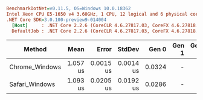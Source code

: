 ``` ini

BenchmarkDotNet=v0.11.5, OS=Windows 10.0.18362
Intel Xeon CPU E5-1650 v4 3.60GHz, 1 CPU, 12 logical and 6 physical cores
.NET Core SDK=3.0.100-preview9-014004
  [Host]     : .NET Core 2.2.6 (CoreCLR 4.6.27817.03, CoreFX 4.6.27818.02), 64bit RyuJIT
  DefaultJob : .NET Core 2.2.6 (CoreCLR 4.6.27817.03, CoreFX 4.6.27818.02), 64bit RyuJIT


```
|         Method |     Mean |     Error |    StdDev |  Gen 0 | Gen 1 | Gen 2 | Allocated |
|--------------- |---------:|----------:|----------:|-------:|------:|------:|----------:|
| Chrome_Windows | 1.057 us | 0.0015 us | 0.0014 us | 0.0324 |     - |     - |     208 B |
| Safari_Windows | 1.093 us | 0.0205 us | 0.0192 us | 0.0286 |     - |     - |     192 B |
